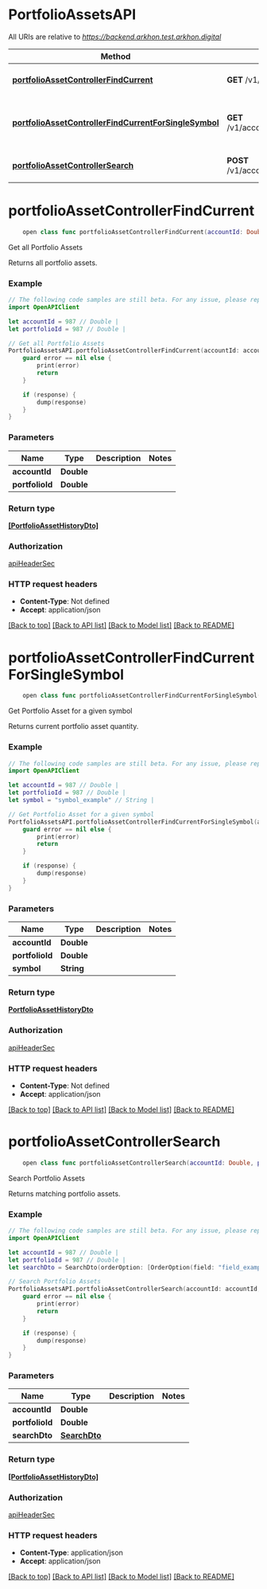 # PortfolioAssetsAPI

All URIs are relative to *https://backend.arkhon.test.arkhon.digital*

Method | HTTP request | Description
------------- | ------------- | -------------
[**portfolioAssetControllerFindCurrent**](PortfolioAssetsAPI.md#portfolioassetcontrollerfindcurrent) | **GET** /v1/accounts/{accountId}/portfolios/{portfolioId}/assets | Get all Portfolio Assets
[**portfolioAssetControllerFindCurrentForSingleSymbol**](PortfolioAssetsAPI.md#portfolioassetcontrollerfindcurrentforsinglesymbol) | **GET** /v1/accounts/{accountId}/portfolios/{portfolioId}/assets/{symbol} | Get Portfolio Asset for a given symbol
[**portfolioAssetControllerSearch**](PortfolioAssetsAPI.md#portfolioassetcontrollersearch) | **POST** /v1/accounts/{accountId}/portfolios/{portfolioId}/assets/search | Search Portfolio Assets


# **portfolioAssetControllerFindCurrent**
```swift
    open class func portfolioAssetControllerFindCurrent(accountId: Double, portfolioId: Double, completion: @escaping (_ data: [PortfolioAssetHistoryDto]?, _ error: Error?) -> Void)
```

Get all Portfolio Assets

Returns all portfolio assets.

### Example
```swift
// The following code samples are still beta. For any issue, please report via http://github.com/OpenAPITools/openapi-generator/issues/new
import OpenAPIClient

let accountId = 987 // Double | 
let portfolioId = 987 // Double | 

// Get all Portfolio Assets
PortfolioAssetsAPI.portfolioAssetControllerFindCurrent(accountId: accountId, portfolioId: portfolioId) { (response, error) in
    guard error == nil else {
        print(error)
        return
    }

    if (response) {
        dump(response)
    }
}
```

### Parameters

Name | Type | Description  | Notes
------------- | ------------- | ------------- | -------------
 **accountId** | **Double** |  | 
 **portfolioId** | **Double** |  | 

### Return type

[**[PortfolioAssetHistoryDto]**](PortfolioAssetHistoryDto.md)

### Authorization

[apiHeaderSec](../README.md#apiHeaderSec)

### HTTP request headers

 - **Content-Type**: Not defined
 - **Accept**: application/json

[[Back to top]](#) [[Back to API list]](../README.md#documentation-for-api-endpoints) [[Back to Model list]](../README.md#documentation-for-models) [[Back to README]](../README.md)

# **portfolioAssetControllerFindCurrentForSingleSymbol**
```swift
    open class func portfolioAssetControllerFindCurrentForSingleSymbol(accountId: Double, portfolioId: Double, symbol: String, completion: @escaping (_ data: PortfolioAssetHistoryDto?, _ error: Error?) -> Void)
```

Get Portfolio Asset for a given symbol

Returns current portfolio asset quantity.

### Example
```swift
// The following code samples are still beta. For any issue, please report via http://github.com/OpenAPITools/openapi-generator/issues/new
import OpenAPIClient

let accountId = 987 // Double | 
let portfolioId = 987 // Double | 
let symbol = "symbol_example" // String | 

// Get Portfolio Asset for a given symbol
PortfolioAssetsAPI.portfolioAssetControllerFindCurrentForSingleSymbol(accountId: accountId, portfolioId: portfolioId, symbol: symbol) { (response, error) in
    guard error == nil else {
        print(error)
        return
    }

    if (response) {
        dump(response)
    }
}
```

### Parameters

Name | Type | Description  | Notes
------------- | ------------- | ------------- | -------------
 **accountId** | **Double** |  | 
 **portfolioId** | **Double** |  | 
 **symbol** | **String** |  | 

### Return type

[**PortfolioAssetHistoryDto**](PortfolioAssetHistoryDto.md)

### Authorization

[apiHeaderSec](../README.md#apiHeaderSec)

### HTTP request headers

 - **Content-Type**: Not defined
 - **Accept**: application/json

[[Back to top]](#) [[Back to API list]](../README.md#documentation-for-api-endpoints) [[Back to Model list]](../README.md#documentation-for-models) [[Back to README]](../README.md)

# **portfolioAssetControllerSearch**
```swift
    open class func portfolioAssetControllerSearch(accountId: Double, portfolioId: Double, searchDto: SearchDto, completion: @escaping (_ data: [PortfolioAssetHistoryDto]?, _ error: Error?) -> Void)
```

Search Portfolio Assets

Returns matching portfolio assets.

### Example
```swift
// The following code samples are still beta. For any issue, please report via http://github.com/OpenAPITools/openapi-generator/issues/new
import OpenAPIClient

let accountId = 987 // Double | 
let portfolioId = 987 // Double | 
let searchDto = SearchDto(orderOption: [OrderOption(field: "field_example", direction: "direction_example")], pageSize: 123, page: 123, enrichments: ["enrichments_example"], filterOptions: [FilterOptionDto(values: [FilterOptionDto_values_inner()], field: "field_example", _operator: "_operator_example", subFilters: [nil])], returnSoftDeletedEntities: false) // SearchDto | 

// Search Portfolio Assets
PortfolioAssetsAPI.portfolioAssetControllerSearch(accountId: accountId, portfolioId: portfolioId, searchDto: searchDto) { (response, error) in
    guard error == nil else {
        print(error)
        return
    }

    if (response) {
        dump(response)
    }
}
```

### Parameters

Name | Type | Description  | Notes
------------- | ------------- | ------------- | -------------
 **accountId** | **Double** |  | 
 **portfolioId** | **Double** |  | 
 **searchDto** | [**SearchDto**](SearchDto.md) |  | 

### Return type

[**[PortfolioAssetHistoryDto]**](PortfolioAssetHistoryDto.md)

### Authorization

[apiHeaderSec](../README.md#apiHeaderSec)

### HTTP request headers

 - **Content-Type**: application/json
 - **Accept**: application/json

[[Back to top]](#) [[Back to API list]](../README.md#documentation-for-api-endpoints) [[Back to Model list]](../README.md#documentation-for-models) [[Back to README]](../README.md)

